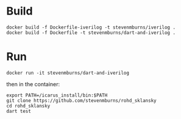 # Build

```
docker build -f Dockerfile-iverilog -t stevenmburns/iverilog .
docker build -f Dockerfile -t stevenmburns/dart-and-iverilog .
```

# Run

```
docker run -it stevenmburns/dart-and-iverilog
```
then in the container:
```
export PATH=/icarus_install/bin:$PATH
git clone https://github.com/stevenmburns/rohd_sklansky
cd rohd_sklansky
dart test
```
